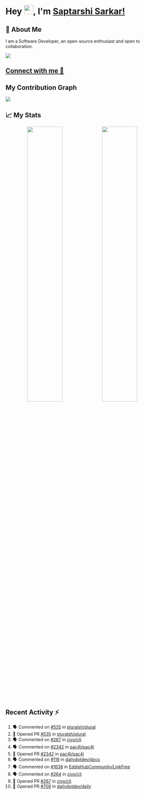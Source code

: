 # Hey <img src="https://github.com/TheDudeThatCode/TheDudeThatCode/blob/master/Assets/Hi.gif" width="30">, I'm [Saptarshi Sarkar!](https://bio.link/saptarshi) 

## 🚀 About Me
I am a Software Developer, an open-source enthusiast and open to collaboration.

![](https://visitor-badge.laobi.icu/badge?page_id=saptarshisarkar12.saptarshisarkar12)

## [Connect with me 💬](https://bio.link/saptarshi) 

## My Contribution Graph 
<img src="https://activity-graph.herokuapp.com/graph?username=SaptarshiSarkar12&bg_color=0f2d3d&color=1cadfb&line=1cadfb&point=1cadfb&area=true&hide_border=true">

## 📈 My Stats
<p align="center">	
  <img width="48%" src="https://github-readme-stats.vercel.app/api?username=saptarshisarkar12&show_icons=true&theme=tokyonight" />
  <img width="48%" src="https://github-readme-streak-stats.herokuapp.com/?user=saptarshisarkar12&theme=tokyonight" />
</p>

## Recent Activity :zap:
<!--START_SECTION:activity-->
1. 🗣 Commented on [#535](https://github.com/pluralsh/plural/issues/535) in [pluralsh/plural](https://github.com/pluralsh/plural)
2. 💪 Opened PR [#535](https://github.com/pluralsh/plural/pull/535) in [pluralsh/plural](https://github.com/pluralsh/plural)
3. 🗣 Commented on [#267](https://github.com/civo/cli/issues/267) in [civo/cli](https://github.com/civo/cli)
4. 🗣 Commented on [#2342](https://github.com/pac4j/pac4j/issues/2342) in [pac4j/pac4j](https://github.com/pac4j/pac4j)
5. 💪 Opened PR [#2342](https://github.com/pac4j/pac4j/pull/2342) in [pac4j/pac4j](https://github.com/pac4j/pac4j)
6. 🗣 Commented on [#118](https://github.com/dailydotdev/docs/issues/118) in [dailydotdev/docs](https://github.com/dailydotdev/docs)
7. 🗣 Commented on [#1638](https://github.com/EddieHubCommunity/LinkFree/issues/1638) in [EddieHubCommunity/LinkFree](https://github.com/EddieHubCommunity/LinkFree)
8. 🗣 Commented on [#264](https://github.com/civo/cli/issues/264) in [civo/cli](https://github.com/civo/cli)
9. 💪 Opened PR [#267](https://github.com/civo/cli/pull/267) in [civo/cli](https://github.com/civo/cli)
10. 💪 Opened PR [#709](https://github.com/dailydotdev/daily/pull/709) in [dailydotdev/daily](https://github.com/dailydotdev/daily)
<!--END_SECTION:activity-->
